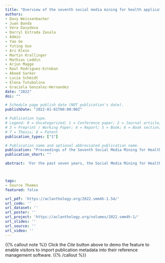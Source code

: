 ```yaml
---
title: "Overview of the seventh social media mining for health applications (#smm4h) shared tasks at coling 2022"
authors:
- Davy Weissenbacher
- Juan Banda
- Vera Davydova
- Darryl Estrada Zavala
- Admin
- Yao Ge
- Yuting Guo
- Ari Klein
- Martin Krallinger
- Mathias Leddin
- Arjun Magge
- Raul Rodriguez-Esteban
- Abeed Sarker
- Lucia Schmidt
- Elena Tutubalina
- Graciela Gonzalez-Hernandez
date: "2022"
doi: ""

# Schedule page publish date (NOT publication's date).
publishDate: "2022-01-01T00:00:00Z"

# Publication type.
# Legend: 0 = Uncategorized; 1 = Conference paper; 2 = Journal article;
# 3 = Preprint / Working Paper; 4 = Report; 5 = Book; 6 = Book section;
# 7 = Thesis; 8 = Patent
publication_types: ["1"]

# Publication name and optional abbreviated publication name.
publication: "Proceedings of the Seventh Social Media Mining for Health (#SMM4H) Workshop and Shared Task - Association for Computational Linguistics"
publication_short: ""

abstract: 'For the past seven years, the Social Media Mining for Health Applications (#SMM4H) shared tasks have promoted the community-driven development and evaluation of advanced natural language processing systems to detect, extract, and normalize health-related information in public, user-generated content. This seventh iteration consists of ten tasks that include English and Spanish posts on Twitter, Reddit, and WebMD. Interest in the #SMM4H shared tasks continues to grow, with 117 teams that registered and 54 teams that participated in at least one task—a 17.5% and 35% increase in registration and participation, respectively, over the last iteration. This paper provides an overview of the tasks and participants’ systems. The data sets remain available upon request, and new systems can be evaluated through the post-evaluation phase on CodaLab.'



tags:
- Source Themes
featured: false

url_pdf: 'https://aclanthology.org/2022.smm4h-1.54/'
url_code: ''
url_dataset: ''
url_poster: ''
url_project: 'https://aclanthology.org/volumes/2022.smm4h-1/'
url_slides: ''
url_source: ''
url_video: ''
---
```

{{% callout note %}}
Click the _Cite_ button above to demo the feature to enable visitors to import publication metadata into their reference management software.
{{% /callout %}}                           